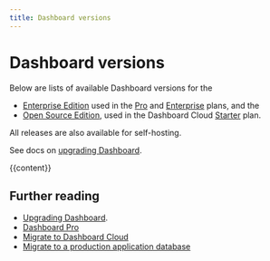 ```yaml
---
title: Dashboard versions
---
```


# Dashboard versions

Below are lists of available Dashboard versions for the 

- [Enterprise Edition](#metabase-enterprise-edition-releases) used in the [Pro](https://www.metabase.com/product/pro) and [Enterprise](https://www.metabase.com/product/enterprise) plans, and the 
- [Open Source Edition](#metabase-open-source-edition-releases), used in the Dashboard Cloud [Starter](https://www.metabase.com/pricing) plan. 

All releases are also available for self-hosting.

See docs on [upgrading Dashboard](./installation-and-operation/upgrading-metabase.md).

{{content}}

## Further reading

- [Upgrading Dashboard](./installation-and-operation/upgrading-metabase.md).
- [Dashboard Pro](https://www.metabase.com/product/pro)
- [Migrate to Dashboard Cloud](https://www.metabase.com/docs/latest/cloud/migrate/guide)
- [Migrate to a production application database](./installation-and-operation/migrating-from-h2.md)
